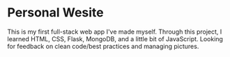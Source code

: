 # Personal Wesite
This is my first full-stack web app I've made myself. Through this project, I learned HTML, CSS, Flask, MongoDB, and a little bit of JavaScript. Looking for feedback on clean code/best practices and managing pictures. 
